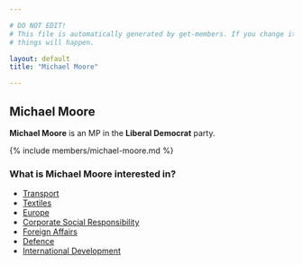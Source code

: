 ```yaml
---

# DO NOT EDIT!
# This file is automatically generated by get-members. If you change it, bad
# things will happen.

layout: default
title: "Michael Moore"

---
```


## Michael Moore

**Michael Moore** is an MP in the **Liberal Democrat** party.

{% include members/michael-moore.md %}

### What is Michael Moore interested in?


* [Transport](/interests/transport.html)
* [Textiles](/interests/textiles.html)
* [Europe](/interests/europe.html)
* [Corporate Social Responsibility](/interests/corporate-social-responsibility.html)
* [Foreign Affairs](/interests/foreign-affairs.html)
* [Defence](/interests/defence.html)
* [International Development](/interests/international-development.html)

